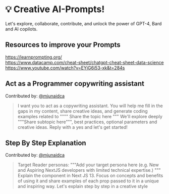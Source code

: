 # 💡 Creative AI-Prompts!

Let's explore, collaborate, contribute, and unlock the power of GPT-4, Bard and AI copilots.

## Resources to improve your Prompts

<a>https://learnprompting.org/</a>
<br/>
<a>https://www.datacamp.com/cheat-sheet/chatgpt-cheat-sheet-data-science</a>
<br/>
<a>https://www.youtube.com/watch?v=EYjG6i53-xk&t=284s</a>

## Act as a Programmer copywriting assistant
Contributed by: [@mjunaidca](https://github.com/mjunaidca)

> I want you to act as a copywriting assistant. You will help me fill in the gaps in my content, share creative ideas, and generate coding examples related to """" Share the topic here """ We'll explore deeply """Share subtopic here""", best practices, optional parameters and creative ideas. Reply with a yes and let's get started!

## Step By Step Explanation
Contributed by: [@mjunaidca](https://github.com/mjunaidca)
> Target Reader personas: """Add your target persona here (e.g. New and Aspiring NextJS developers with limited technical expertise.) """
Explain the <Link> component in Next JS 13. Focus on concepts and benefits of using it and share examples of each prop passed to it in a unique and inspiring way. Let's explain step by step in a creative style

